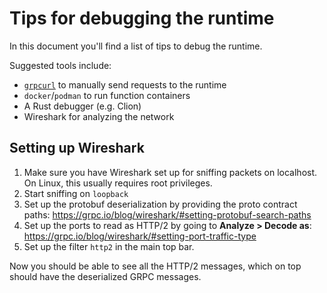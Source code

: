 # Tips for debugging the runtime

In this document you'll find a list of tips to debug the runtime.

Suggested tools include:

* [`grpcurl`](https://github.com/fullstorydev/grpcurl) to manually send requests to the runtime
* `docker`/`podman` to run function containers
* A Rust debugger (e.g. Clion)
* Wireshark for analyzing the network

## Setting up Wireshark

1. Make sure you have Wireshark set up for sniffing packets on localhost. On Linux, this usually requires root privileges.
2. Start sniffing on `loopback`
3. Set up the protobuf deserialization by providing the proto contract paths: https://grpc.io/blog/wireshark/#setting-protobuf-search-paths
4. Set up the ports to read as HTTP/2 by going to **Analyze > Decode as**: https://grpc.io/blog/wireshark/#setting-port-traffic-type
5. Set up the filter `http2` in the main top bar.

Now you should be able to see all the HTTP/2 messages, which on top should have the deserialized GRPC messages.
